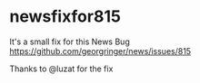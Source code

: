 # newsfixfor815

It's a small fix for this News Bug https://github.com/georgringer/news/issues/815

Thanks to @luzat for the fix
